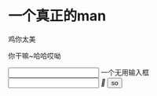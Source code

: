 <html><head>
<title>真爱坤</title>
</head>
<body>
   <h1>一个真正的man</h1>
   <p>鸡你太美</p>
   <p>你干嘛~哈哈哎呦</p>
   <div class="m-srch f-pr j-suggest" id="g_search">
<div class="srchbg">
<span class="parent">
<input type="text" name="srch" id="srch" class="txt j-flag" value="" style="opacity: 1;">
<label class="ph j-flag" id="auto-id-vgkQTbpn5yVBvACG">一个无用输入框</label>
</span>
</div>
<span class="j-flag" style="display:none;" id="auto-id-nlQniSbaqMHXo3i2">&nbsp;</span>
<div class="u-lstlay j-flag" style="display:none;" id="auto-id-Wir03xoaECNqF1KI"></div>
</div>

<form name="f" id="form" action="/s" class="fm  has-soutu"
   onsubmit="javascript:F.call('ps/sug','pssubmit');">
   <span id="s_kw_wrap" class="bg s_ipt_wr new-pmd
   quickdelete-wrap"><span class="soutu-btn"></span>
   <input type="text" class="s_ipt" name="wd" id="kw" maxlength="100" autocomplete="off">
   <i class="c-icon quickdelete c-color-gray2"></i><i class="quickdelete-line">
   </i><span class="soutu-hover-tip"
   style="display: none;">114514</span>
   </span>
   <input type="hidden" name="rsv_spt" value="1">
   <input type="hidden" name="rsv_iqid" value="0xfbd16bcf00293604">
   <input type="hidden" name="issp" value="1">
   <input type="hidden" name="f" value="8">
   <input type="hidden" name="rsv_bp" value="1">
   <input type="hidden" name="rsv_idx" value="2">
   <input type="hidden" name="ie" value="utf-8">
   <input type="hidden" name="rqlang" value="">
   <input type="hidden" name="tn" value="baiduhome_pg">
   <input type="hidden" name="ch" value="">
   <span class="btn_wr s_btn_wr bg" id="s_btn_wr">
   <input type="submit" value="so" id="su" class="btn self-btn bg s_btn">
</form>
 </body></html>
